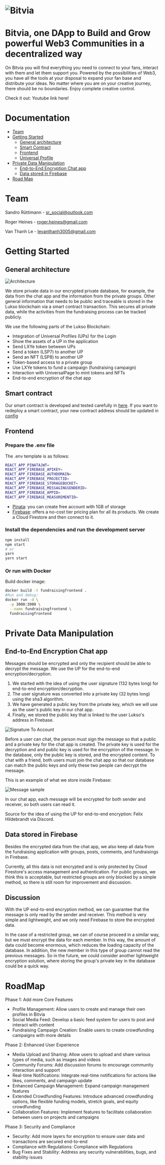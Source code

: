 ![Bitvia](./frontend/public/bitvia_blue.png "Bitvia")
=======================================

# Bitvia, one DApp to Build and Grow powerful Web3 Communities in a decentralized way

On Bitvia you will find everything you need to connect to your fans, interact with them and let them support you. Powered by the possibilities of Web3, you have all the tools at your disposal to expand your fan base and distribute your ideas. No matter where you are on your creative journey, there should be no boundaries. Enjoy complete creative control.

Check it out: Youtube link here!

# Documentation

* [Team](#team)
* [Getting Started](#getting-started)
  - [General architecture](#general-architecture)
  - [Smart Contract](#smart-contract)
  - [Frontend](#frontend)
  - [Universal Profile](#universal-profile)
* [Private Data Manipulation](#private-data-manipulation)
  - [End-to-End Encryption Chat app](#end-to-end-encryption-chat-app)
  - [Data stored in Firebase](#data-stored-in-Firebase)
* [Road Map](#road-map)


# Team

Sandro Rüttimann - sr_social@outlook.com

Roger Heines - roger.heines@gmail.com

Van Thanh Le - levanthanh3005@gmail.com

# Getting Started

## General architecture

![Architecture](./frontend/public/fundraising.drawio.png "Architecture")

We store private data in our encrypted private database, for example, the data from the chat app and the information from the private groups. Other general information that needs to be public and traceable is stored in the Lukso blockchain via a smart contract transaction. This secures all private data, while the activities from the fundraising process can be tracked publicly.

We use the following parts of the Lukso Blockchain:

- Integration of Universal Profiles (UPs) for the Login
- Show the assets of a UP in the application
- Send LXYe token between UPs
- Send a token (LSP7) to another UP
- Send an NFT (LSP8) to another UP
- Token-based access to a private group
- Use LXYe tokens to fund a campaign (fundraising campaign)
- Interaction with UniversalPage to mint tokens and NFTs
- End-to-end encryption of the chat app

## Smart contract

Our smart contract is developed and tested carefully in [here](/smartcontract).
If you want to redeploy a smart contract, your new contract address should be updated in [config](/frontend/src/Common/config.js)

## Frontend


### Prepare the .env file

The .env template is as follows:

```bash
REACT_APP_PINATAJWT=
REACT_APP_FIREBASE_APIKEY=
REACT_APP_FIREBASE_AUTHDOMAIN=
REACT_APP_FIREBASE_PROJECTID=
REACT_APP_FIREBASE_STORAGEBUCKET=
REACT_APP_FIREBASE_MESSAGINGSENDERID=
REACT_APP_FIREBASE_APPID=
REACT_APP_FIREBASE_MEASUREMENTID=
```

- [Pinata](https://www.pinata.cloud/): you can create free account with 1GB of storage
- [Firebase](https://firebase.google.com/): offers a no-cost tier pricing plan for all its products. We create a Cloud Firestore and then connect to it.

### Install the dependencies and run the development server

```bash
npm install
npm start
# or
yarn
yarn start
```

### Or run with Docker

Build docker image:

```bash
docker build -t fundraisingfrontend .
#Run and debug:
docker run -d \
  -p 3000:3000 \
  --name fundraisingfrontend \
  fundraisingfrontend
```

# Private Data Manipulation
## End-to-End Encryption Chat app
Messages should be encrypted and only the recipient should be able to decrypt the message. We use the UP for the end-to-end encryption/decryption.

1. We started with the idea of using the user signature (132 bytes long) for end-to-end encryption/decryption.
2. The user signature was converted into a private key (32 bytes long) using the sha3 algorithm.
3. We have generated a public key from the private key, which we will use as the user's public key in our chat app.
4. Finally, we stored the public key that is linked to the user Lukso's address in Firebase.

![Signature To Account](./documentation/SignatureToAccount.drawio.png "Signature To Account")

Before a user can chat, the person must sign the message so that a public and a private key for the chat app is created. The private key is used for the decryption and and public key is used for the encryption of the message. In the database, only the public key is stored, and the encrypted content. To chat with a friend, both users must join the chat app so that our database can match the public keys and only these two people can decrypt the message.

This is an example of what we store inside Firebase:

![Message sample](./documentation/message-picture.png "Message sample")

In our chat app, each message will be encrypted for both sender and receiver, so both users can read it.

Source for the idea of using the UP for end-to-end encryption: Felix Hildebrandt via Discord.

## Data stored in Firebase

Besides the encrypted data from the chat app, we also keep all data from the fundraising application with groups, posts, comments, and fundraisings in Firebase.

Currently, all this data is not encrypted and is only protected by Cloud Firestore's access management and authentication. For public groups, we think this is acceptable, but restricted groups are only blocked by a simple method, so there is still room for improvement and discussion.

## Discussion

With the UP end-to-end encryption method, we can guarantee that the message is only read by the sender and receiver. This method is very simple and lightweight, and we only need Firebase to store the encrypted data.

In the case of a restricted group, we can of course proceed in a similar way, but we must encrypt the data for each member. In this way, the amount of data could become enormous, which reduces the loading capacity of the database. In addition, the new member in this type of group cannot read the previous messages. So in the future, we could consider another lightweight encryption solution, where storing the group's private key in the database could be a quick way.

# RoadMap

Phase 1: Add more Core Features

- Profile Management: Allow users to create and manage their own profiles in Bitvia
- Social Media Feed: Develop a basic feed system for users to post and interact with content
- Fundraising Campaign Creation: Enable users to create crowdfunding campaigns with more details

Phase 2: Enhanced User Experience

- Media Upload and Sharing: Allow users to upload and share various types of media, such as images and videos
- Community Forums: Add discussion forums to encourage community interaction and support
- Real-time Notifications: Integrate real-time notifications for actions like likes, comments, and campaign update
- Enhanced Campaign Management: Expand campaign management features
- Extended Crowdfunding Features: Introduce advanced crowdfunding options, like flexible funding models, stretch goals, and equity crowdfunding
- Collaboration Features: Implement features to facilitate collaboration between users on projects and campaigns

Phase 3: Security and Compliance

- Security: Add more layers for encryption to ensure user data and transactions are secured end-to-end
- Compliance with Regulations: Compliance with Regulations
- Bug Fixes and Stability: Address any security vulnerabilities, bugs, and stability issues

